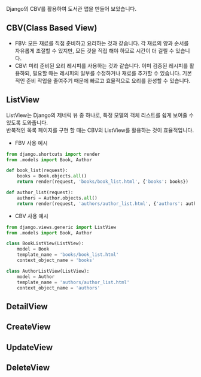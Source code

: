 Django의 CBV를 활용하여 도서관 앱을 만들어 보았습니다.

## CBV(Class Based View)
* FBV: 모든 재료를 직접 준비하고 요리하는 것과 같습니다. 각 재료의 양과 순서를 자유롭게 조절할 수 있지만, 모든 것을 직접 해야 하므로 시간이 더 걸릴 수 있습니다.
* CBV: 미리 준비된 요리 레시피를 사용하는 것과 같습니다. 이미 검증된 레시피를 활용하되, 필요할 때는 레시피의 일부를 수정하거나 재료를 추가할 수 있습니다. 기본적인 준비 작업을 줄여주기 때문에 빠르고 효율적으로 요리를 완성할 수 있습니다.

## ListView
ListView는 Django의 제네릭 뷰 중 하나로, 특정 모델의 객체 리스트를 쉽게 보여줄 수 있도록 도와줍니다.<br>
반복적인 목록 페이지를 구현 할 때는 CBV의 ListView를 활용하는 것이 효율적입니다.

* FBV 사용 예시
```python
from django.shortcuts import render
from .models import Book, Author

def book_list(request):
    books = Book.objects.all()
    return render(request, 'books/book_list.html', {'books': books})

def author_list(request):
    authors = Author.objects.all()
    return render(request, 'authors/author_list.html', {'authors': authors})
```
* CBV 사용 예시
```python
from django.views.generic import ListView
from .models import Book, Author

class BookListView(ListView):
    model = Book
    template_name = 'books/book_list.html'
    context_object_name = 'books'

class AuthorListView(ListView):
    model = Author
    template_name = 'authors/author_list.html'
    context_object_name = 'authors'
```

## DetailView

## CreateView

## UpdateView

## DeleteView
